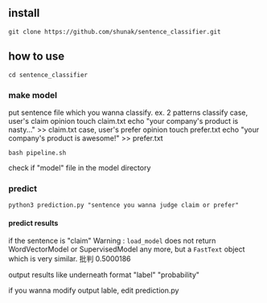 ## install
```
git clone https://github.com/shunak/sentence_classifier.git
```
## how to use
```
cd sentence_classifier
```
### make model
put sentence file which you wanna classify.
ex. 2 patterns classify
case, user's claim opinion
touch claim.txt
echo "your company's product is nasty..." >> claim.txt
case, user's prefer opinion
touch prefer.txt
echo "your company's product is awesome!" >> prefer.txt
```
bash pipeline.sh
```
check if "model" file in the model directory

### predict
```
python3 prediction.py "sentence you wanna judge claim or prefer"
```
#### predict results
if the sentence is "claim"
Warning : `load_model` does not return WordVectorModel or SupervisedModel any more, but a `FastText` object which is very similar.
批判 0.5000186

output results like underneath format
"label" "probability"

if you wanna modify output lable, edit prediction.py

